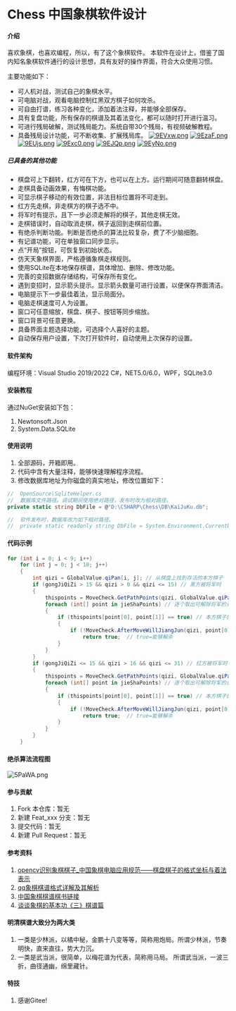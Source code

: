 # Chess 中国象棋软件设计

#### 介绍
喜欢象棋，也喜欢编程，所以，有了这个象棋软件。
本软件在设计上，借鉴了国内知名象棋软件通行的设计思想，具有友好的操作界面，符合大众使用习惯。

主要功能如下：
* 可人机对战，测试自己的象棋水平。
* 可电脑对战，观看电脑控制红黑双方棋子如何攻杀。
* 可自由打谱，练习各种变化，添加着法注释，并能够全部保存。
* 具有复盘功能，所有保存的棋谱及其着法变化，都可以随时打开进行温习。
* 可进行残局破解，测试残局能力。系统自带30个残局，有视频破解教程。
* 具备残局设计功能，可不断收集、扩展残局库。
[![9EVxw.png](https://s1.328888.xyz/2022/09/08/9EVxw.png)](https://imgloc.com/i/9EVxw)
[![9EzaF.png](https://s1.328888.xyz/2022/09/08/9EzaF.png)](https://imgloc.com/i/9EzaF)
[![9EUjs.png](https://s1.328888.xyz/2022/09/08/9EUjs.png)](https://imgloc.com/i/9EUjs)
[![9Exc0.png](https://s1.328888.xyz/2022/09/08/9Exc0.png)](https://imgloc.com/i/9Exc0)
[![9EJQp.png](https://s1.328888.xyz/2022/09/08/9EJQp.png)](https://imgloc.com/i/9EJQp)
[![9EyNo.png](https://s1.328888.xyz/2022/09/08/9EyNo.png)](https://imgloc.com/i/9EyNo)
##### 已具备的其他功能
* 棋盘可上下翻转，红方可在下方，也可以在上方。运行期间可随意翻转棋盘。
* 走棋具备动画效果，有悔棋功能。
* 可显示棋子移动的有效位置，非法目标位置将不可走到。
* 红方先走棋，非走棋方的棋子选不中。
* 将军时有提示，且下一步必须走解将的棋子，其他走棋无效。
* 走棋错误时，自动取消走棋，棋子返回到走棋前位置。
* 有绝杀判断功能。判断是否绝杀的算法比较复杂，费了不少脑细胞。
* 有记谱功能，可在单独窗口同步显示。
* 点“开局”按钮，可恢复到初始状态。
* 仿天天象棋界面，严格遵循象棋走棋规则。
* 使用SQLite在本地保存棋谱，具体增加、删除、修改功能。
* 完善的变招数据存储结构，可保存所有变化。
* 遇到变招时，显示箭头提示。显示箭头数量可进行设置，以便保存界面清洁。
* 电脑提示下一步最佳着法，显示局面分。
* 电脑走棋速度可人为设置。
* 窗口可任意缩放，棋盘、棋子、按钮等同步缩放。
* 窗口背景可任意更换。
* 具备界面主题选择功能，可选择个人喜好的主题。
* 自动保存用户设置，下次打开软件时，自动使用上次保存的设置。

#### 软件架构

编程环境：Visual Studio 2019/2022
C#，NET5.0/6.0，WPF，SQLite3.0

#### 安装教程

通过NuGet安装如下包：
1.  Newtonsoft.Json
2.  System.Data.SQLite


#### 使用说明

1.  全部源码，开箱即用。
2.  代码中含有大量注释，能够快速理解程序流程。
3.  修改数据库地址为你磁盘的真实地址，修改位置如下：
``` c#
//  OpenSource\SqliteHelper.cs
//  数据库文件路径。调试期间使用绝对路径，发布时改为相对路径。
private static string DbFile = @"D:\CSHARP\Chess\DB\KaiJuKu.db";

//  软件发布时，数据库改为如下相对路径。
//  private static readonly string DbFile = System.Environment.CurrentDirectory + @"\DB\KaiJuKu.db";
```  

#### 代码示例

``` c#
for (int i = 0; i < 9; i++)
    for (int j = 0; j < 10; j++)
    {
        int qizi = GlobalValue.qiPan[i, j]; // 从棋盘上找到存活的本方棋子
        if (gongJiQiZi > 15 && qizi > 0 && qizi <= 15) // 黑方被将军时
        {
            thispoints = MoveCheck.GetPathPoints(qizi, GlobalValue.qiPan); // 获得本方棋子的可移动路径
            foreach (int[] point in jieShaPoints) // 逐个取出可解除将军的点位坐标
            {
                if (thispoints[point[0], point[1]] == true) // 本方棋子的可移动路径是否包含解除攻击点
                {
                    if (!MoveCheck.AfterMoveWillJiangJun(qizi, point[0], point[1], GlobalValue.qiPan))
                        return true;  // true=能够解杀
                }
            }
        }
        if (gongJiQiZi <= 15 && qizi > 16 && qizi <= 31) // 红方被将军时
        {
            thispoints = MoveCheck.GetPathPoints(qizi, GlobalValue.qiPan); // 获得本方棋子的可移动路径
            foreach (int[] point in jieShaPoints) // 逐个取出可解除将军的点位坐标
            {
                if (thispoints[point[0], point[1]] == true) // 本方棋子的可移动路径是否包含解除攻击点
                {
                    if (!MoveCheck.AfterMoveWillJiangJun(qizi, point[0], point[1], GlobalValue.qiPan))
                        return true;  // true=能够解杀
                }
            }
        }
    }
```


#### 绝杀算法流程图
![5PaWA.png](https://s1.328888.xyz/2022/06/02/5PaWA.png)
#### 参与贡献

1.  Fork 本仓库：暂无
2.  新建 Feat_xxx 分支：暂无
3.  提交代码：暂无
4.  新建 Pull Request：暂无

#### 参考资料

1.  [opencv识别象棋棋子_中国象棋电脑应用规范——棋盘棋子的格式坐标与着法表示](https://blog.csdn.net/weixin_28681719/article/details/113090094?utm_medium=distribute.pc_relevant.none-task-blog-2~default~baidujs_title~default-4-113090094-blog-87528438.pc_relevant_paycolumn_v3&spm=1001.2101.3001.4242.3&utm_relevant_index=6)
2.  [qq象棋棋谱格式详解及其解析](https://blog.csdn.net/qq_43668159/article/details/87528438)
3.  [中国象棋棋谱棋书链接](https://blog.csdn.net/hbuxiaofei/article/details/50686325?utm_medium=distribute.pc_relevant.none-task-blog-2~default~baidujs_title~default-0-50686325-blog-87528438.pc_relevant_paycolumn_v3&spm=1001.2101.3001.4242.1&utm_relevant_index=2)
4.  [谈谈象棋的基本功《三》棋谱篇](https://blog.csdn.net/l970090853/article/details/89036756?spm=1001.2101.3001.6650.3&utm_medium=distribute.pc_relevant.none-task-blog-2%7Edefault%7ECTRLIST%7ERate-3-89036756-blog-87528438.pc_relevant_paycolumn_v3&depth_1-utm_source=distribute.pc_relevant.none-task-blog-2%7Edefault%7ECTRLIST%7ERate-3-89036756-blog-87528438.pc_relevant_paycolumn_v3&utm_relevant_index=5)

#### 明清棋谱大致分为两大类

1.  一类是少林派，以橘中秘，金鹏十八变等等，简称用炮局。所谓少林派，节奏明快，直来直往，势大力沉。
2.  一类是武当派，很简单，以梅花谱为代表，简称用马局。 所谓武当派，一波三折，曲径通幽，绵里藏针。
#### 特技

1.  感谢Gitee!
